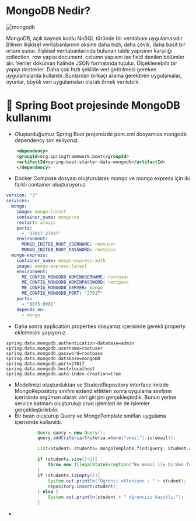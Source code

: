 # MongoDB Nedir?

![mongodb](https://user-images.githubusercontent.com/91599453/224635580-d329637b-6a89-413c-ba91-f5e895120ef2.png)


MongoDB, açık kaynak kodlu NoSQL türünde bir veritabanı uygulamasıdır. Bilinen ilişkisel veritabanlarının aksine daha hızlı, daha çevik, daha basit bir ortam sunar. İlişkisel veritabanlarında bulunan table yapısının karşılığı collection, row yapısı document, column yapısını ise field denilen bölümler alır. Veriler döküman halinde JSON formatında tutulur. Ölçeklenebilir bir yapıyı destekler. Daha çok hızlı şekilde veri getirilmesi gereken uygulamalarda kullanılır. Bunlardan birkaçı arama gerektiren uygulamalar, oyunlar, büyük veri uygulamaları olarak örnek verilebilir.

# 🎯 Spring Boot projesinde MongoDB kullanımı

* Oluşturduğumuz Spring Boot projemizde pom.xml dosyamıza mongodb dependency sini ekliyoruz.

``` xml
    <dependency>
	<groupId>org.springframework.boot</groupId>
	<artifactId>spring-boot-starter-data-mongodb</artifactId>
    </dependency>
```
* Docker Compose dosyası oluşturularak mongo ve mongo express için iki farklı container oluşturuyoruz.

``` yml
version: "3"
services:
  mongo:
    image: mongo:latest
    container_name: mongocon
    restart: always
    ports:
      - '27017:27017'
    environment:
      MONGO_INITDB_ROOT_USERNAME: rootuser
      MONGO_INITDB_ROOT_PASSWORD: rootpass
  mongo-express:
    container_name: mongo-express-auth
    image: mongo-express:latest
    environment:
      ME_CONFIG_MONGODB_ADMINUSERNAME: rootuser
      ME_CONFIG_MONGODB_ADMINPASSWORD: rootpass
      ME_CONFIG_MONGODB_SERVER: mongo
      ME_CONFIG_MONGODB_PORT: "27017"
    ports:
      - "8075:8081"
    depends_on:
      - mongo
```

* Daha sonra application.properties dosyamız içerisinde gerekli property eklemesini yapıyoruz.

``` properties
spring.data.mongodb.authentication-database=admin
spring.data.mongodb.username=rootuser
spring.data.mongodb.password=rootpass
spring.data.mongodb.database=mongoDB
spring.data.mongodb.port=27017
spring.data.mongodb.host=localhost
spring.data.mongodb.auto-index-creation=true
```

* Modelimizi oluşturduktan ve StudentRepository interface imizde MongoRepository sınıfını extend ettikten sonra uygulama sınıfının içerisinde argüman olarak veri girişini gerçekleştirdik. Bunun yerine service katmanı oluşturulup crud işlemleri ile de işlemler gerçekleştirilebilir.
* Bir bean oluşturup Query ve MongoTemplate sınıfları uygulama içerisinde kullanıldı.

``` java
			Query query = new Query();
			query.addCriteria(Criteria.where("email").is(email));

			List<Student> students= mongoTemplate.find(query, Student.class);

			if (students.size()>1){
				throw new IllegalStateException("Bu email ile birden fazla öğrenci bulundu : " + email);
			}
			if (students.isEmpty()){
				System.out.println("Öğrenci ekleniyor : " + student);
				repository.insert(student);
			} else {
				System.out.println(student + " öğrencisi kayıtlı.");
			}
```
* 
